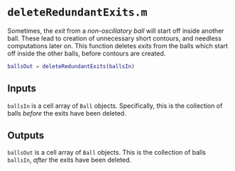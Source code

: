 # `deleteRedundantExits.m`

Sometimes, the *exit* from a *non-oscillatory ball* will start off inside another ball. These lead to creation of unnecessary short contours, and needless computations later on. This function deletes *exits* from the balls which start off inside the other balls, before contours are created.

```matlab
ballsOut = deleteRedundantExits(ballsIn)
```

## Inputs

`ballsIn` is a cell array of `Ball` objects. Specifically, this is the collection of balls *before* the exits have been deleted.

## Outputs

`ballsOut` is a cell array of `Ball` objects. This is the collection of balls `ballsIn`, *after* the exits have been deleted.